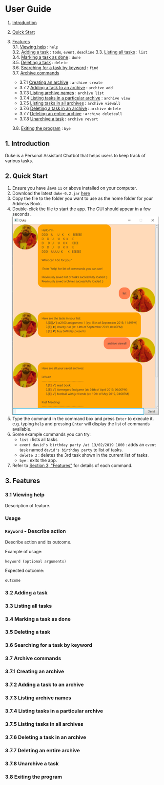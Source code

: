 # User Guide
1. [Introduction](#1-introduction)
2. [Quick Start](#2-quick-start)
3. [Features](#3-features)  
   3.1. [Viewing help](#31-viewing-help) : `help`   
   3.2. [Adding a task](#32-adding-a-task) : `todo`, `event`, `deadline` 
   3.3. [Listing all tasks](#33-listing-all-tasks) : `list`  
   3.4. [Marking a task as done](#34-marking-a-task-as-done) : `done`   
   3.5. [Deleting a task](#35-deleting-a-task) : `delete`    
   3.6. [Searching for a task by keyword](#35-deleting-a-task) : `find`  
   3.7. [Archive commands](#36-searching-for-a-task-by-keyword)    
      * 3.7.1 [Creating an archive](#371-creating-an-archive) : `archive create`
      * 3.7.2 [Adding a task to an archive](#372-adding-a-task-to-an-archive) : `archive add`
      * 3.7.3 [Listing archive names](#373-listing-archive-names) : `archive list`
      * 3.7.4 [Listing tasks in a particular archive](#374-listing-tasks-in-a-particular-archive) : `archive view`
      * 3.7.5 [Listing tasks in all archives](#375-listing-tasks-in-all-archives) : `archive viewall`
      * 3.7.6 [Deleting a task in an archive](#376-deleting-a-task-in-an-archive) : `archive delete`
      * 3.7.7 [Deleting an entire archive](#377-deleting-an-entire-archive) : `archive deleteall`
      * 3.7.8 [Unarchive a task](#378-unarchive-a-task) : `archive revert`   
      
   3.8. [Exiting the program](#38-exiting-the-program) : `bye`
## 1. Introduction
Duke is a Personal Assistant Chatbot that helps users to keep track of various tasks.

## 2. Quick Start
1. Ensure you have Java `11` or above installed on your computer.
2. Download the latest `duke-0.2.jar` [here](https://github.com/Davidcwh/duke/releases/tag/A-Release)
3. Copy the file to the folder you want to use as the home folder for your Address Book.
4. Double-click the file to start the app. The GUI should appear in a few seconds.
![Image of Duke GUI](https://github.com/Davidcwh/duke/blob/master/docs/Ui.png.PNG?raw=true)
5. Type the command in the command box and press `Enter` to execute it.  
e.g. typing `help` and pressing `Enter` will display the list of commands available.
6. Some example commands you can try:
   * `list` : lists all tasks 
   * `event david's birthday party /at 13/02/2019 1800` : adds an `event` task named `david's birthday party` to list of tasks.
   * `delete 3` : deletes the 3rd task shown in the current list of tasks.
   * `bye` : exits the app.
7. Refer to [Section 3, "Features"](#3-features) for details of each command.
## 3. Features 

### 3.1 Viewing help 
Description of feature.

### Usage

### `Keyword` - Describe action

Describe action and its outcome.

Example of usage: 

`keyword (optional arguments)`

Expected outcome:

`outcome`

### 3.2 Adding a task 
### 3.3 Listing all tasks 
### 3.4 Marking a task as done
### 3.5 Deleting a task
### 3.6 Searching for a task by keyword
### 3.7 Archive commands 
### 3.7.1 Creating an archive
### 3.7.2 Adding a task to an archive
### 3.7.3 Listing archive names
### 3.7.4 Listing tasks in a particular archive
### 3.7.5 Listing tasks in all archives
### 3.7.6 Deleting a task in an archive
### 3.7.7 Deleting an entire archive
### 3.7.8 Unarchive a task
### 3.8 Exiting the program
